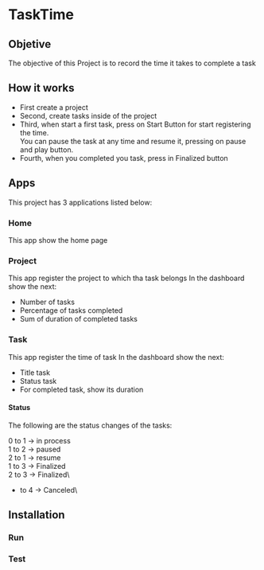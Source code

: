 # TaskTime

## Objetive
The objective of this Project is to record the time it takes to complete a task

## How it works
- First create a project 
- Second, create tasks inside of the project
- Third, when start a first task, press on Start Button for start registering the time.\
You can pause the task at any time and resume it, pressing on pause and play button.
- Fourth, when you completed you task, press in Finalized button

## Apps
This project has 3 applications listed below:

### Home
This app show the home page

### Project
This app register the project to which tha task belongs
In the dashboard show the next:
- Number of tasks
- Percentage of tasks completed
- Sum of duration of completed tasks

### Task
This app register the time of task
In the dashboard show the next:
- Title task
- Status task
- For completed task, show its duration

#### Status
The following are the status changes of the tasks:

0 to 1 -> in process\
1 to 2 -> paused\
2 to 1 -> resume\
1 to 3 -> Finalized\
2 to 3 -> Finalized\
* to 4 -> Canceled\

## Installation

### Run


### Test

